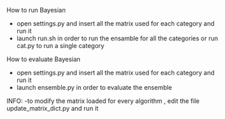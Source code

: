 How to run Bayesian
- open settings.py and insert all the matrix used for each category and run it
- launch run.sh in order to run the ensamble for all the categories or run cat<number>.py to run a single category

How to evaluate Bayesian
- open settings.py and insert all the matrix used for each category and run it
- launch ensemble.py in order to evaluate the ensemble


INFO:
-to modify the matrix loaded for every algorithm , edit the file update_matrix_dict.py and run it